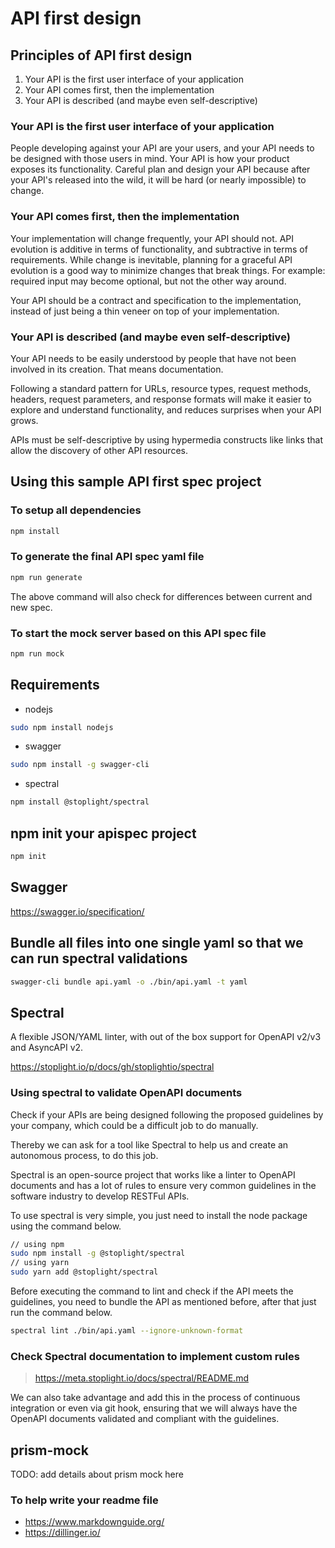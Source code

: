 # API first design

## Principles of API first design

1. Your API is the first user interface of your application
2. Your API comes first, then the implementation
3. Your API is described (and maybe even self-descriptive)

### Your API is the first user interface of your application

People developing against your API are your users, and your API needs to be designed with those users in mind.
Your API is how your product exposes its functionality.
Careful plan and design your API because after your API's released into the wild, it will be hard (or nearly impossible) to change.

### Your API comes first, then the implementation

Your implementation will change frequently, your API should not.
API evolution is additive in terms of functionality, and subtractive in terms of requirements.
While change is inevitable, planning for a graceful API evolution is a good way to minimize changes that break things. For example: required input may become optional, but not the other way around.

Your API should be a contract and specification to the implementation, instead of just being a thin veneer on top of your implementation.

### Your API is described (and maybe even self-descriptive)

Your API needs to be easily understood by people that have not been involved in its creation. That means documentation.

Following a standard pattern for URLs, resource types, request methods, headers, request parameters, and response formats will make it easier to explore and understand functionality, and reduces surprises when your API grows.

APIs must be self-descriptive by using hypermedia constructs like links that allow the discovery of other API resources.

## Using this sample API first spec project

### To setup all dependencies

```sh
npm install
```

### To generate the final API spec yaml file

```sh
npm run generate
```

The above command will also check for differences between current and new spec.

### To start the mock server based on this API spec file

```sh
npm run mock
```

## Requirements

- nodejs

```sh
sudo npm install nodejs
```

- swagger

```sh
sudo npm install -g swagger-cli
```

- spectral

```sh
npm install @stoplight/spectral
```

## npm init your apispec project

```sh
npm init
```

## Swagger

<https://swagger.io/specification/>

## Bundle all files into one single yaml so that we can run spectral validations

```sh
swagger-cli bundle api.yaml -o ./bin/api.yaml -t yaml
```

## Spectral

A flexible JSON/YAML linter, with out of the box support for OpenAPI v2/v3 and AsyncAPI v2.

<https://stoplight.io/p/docs/gh/stoplightio/spectral>

### Using spectral to validate OpenAPI documents

Check if your APIs are being designed following the proposed guidelines by your company, which could be a difficult job to do manually.

Thereby we can ask for a tool like Spectral to help us and create an autonomous process, to do this job.

Spectral is an open-source project that works like a linter to OpenAPI documents and has a lot of rules to ensure very common guidelines in the software industry to develop RESTFul APIs.

To use spectral is very simple, you just need to install the node package using the command below.

```sh
// using npm
sudo npm install -g @stoplight/spectral
// using yarn
sudo yarn add @stoplight/spectral
```

Before executing the command to lint and check if the API meets the guidelines, you need to bundle the API as mentioned before, after that just run the command below.

```sh
spectral lint ./bin/api.yaml --ignore-unknown-format
```

### Check Spectral documentation to implement custom rules

> <https://meta.stoplight.io/docs/spectral/README.md>

We can also take advantage and add this in the process of continuous integration or even via git hook, ensuring that we will always have the OpenAPI documents validated and compliant with the guidelines.

## prism-mock

TODO: add details about prism mock here

### To help write your readme file

- <https://www.markdownguide.org/>
- <https://dillinger.io/>
